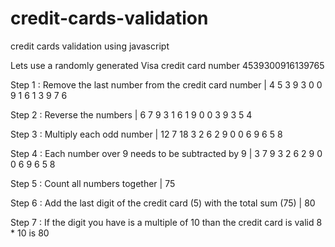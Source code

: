 # credit-cards-validation
credit cards validation using javascript


Lets use a randomly generated Visa credit card number 4539300916139765

Step 1 : Remove the last number from the credit card number | 4 5 3 9 3 0 0 9 1 6 1 3 9 7 6

Step 2 : Reverse the numbers | 6 7 9 3 1 6 1 9 0 0 3 9 3 5 4

Step 3 : Multiply each odd number | 12 7 18 3 2 6 2 9 0 0 6 9 6 5 8

Step 4 : Each number over 9 needs to be subtracted by 9 |  3 7 9 3 2 6 2 9 0 0 6 9 6 5 8

Step 5 : Count all numbers together | 75

Step 6 : Add the last digit of the credit card (5) with the total sum (75) | 80

Step 7 : If the digit you have is a multiple of 10 than the credit card is valid 8 * 10 is 80
